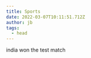 ```yaml
---
title: Sports
date: 2022-03-07T10:11:51.712Z
author: jb
tags:
  - head
---
```

india won the test match